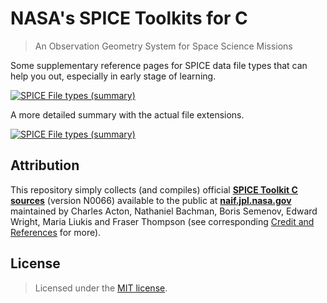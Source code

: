 # NASA's SPICE Toolkits for C
> An Observation Geometry System for Space Science Missions


Some supplementary reference pages for SPICE data file types that can help you out, especially in early stage of learning.

[![SPICE File types (summary)](https://github.com/eppz/SPICE/blob/master/Documents~/SPICE_file_types_Summary.png)](https://github.com/eppz/SPICE/blob/master/Documents~/SPICE_file_types_Summary.pdf)

A more detailed summary with the actual file extensions.

[![SPICE File types (summary)](https://github.com/eppz/SPICE/blob/master/Documents~/SPICE_file_types_Detailed.png)](https://github.com/eppz/SPICE/blob/master/Documents~/SPICE_file_types_Detailed.pdf)


## Attribution

This repository simply collects (and compiles) official [**SPICE Toolkit C sources**](https://naif.jpl.nasa.gov/naif/toolkit_C.html) (version N0066) available to the public at [**naif.jpl.nasa.gov**](https://naif.jpl.nasa.gov) maintained by Charles Acton, Nathaniel Bachman, Boris Semenov, Edward Wright, Maria Liukis and Fraser Thompson (see corresponding [Credit and References](https://naif.jpl.nasa.gov/naif/credit.html) for more).


## License

> Licensed under the [MIT license](http://en.wikipedia.org/wiki/MIT_License).
